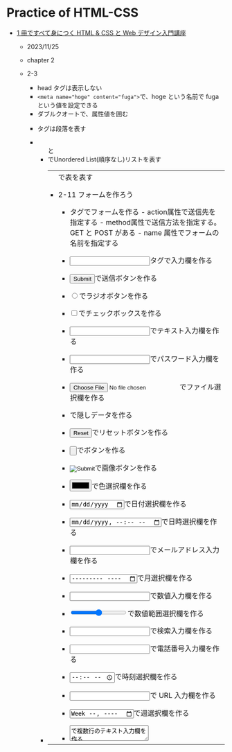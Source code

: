 # Practice of HTML-CSS

- [1 冊ですべて身につく HTML & CSS と Web デザイン入門講座](https://www.amazon.co.jp/dp/429710882X/ref=cm_sw_r_tw_dp_5QZJQZQZJZJZJZJZJZJZ?_encoding=UTF8&psc=1)

  - 2023/11/25
  - chapter 2
  - 2-3

    - head タグは表示しない
    - `<meta name="hoge" content="fuga">`で、hoge という名前で fuga という値を設定できる
    - ダブルクオートで、属性値を囲む
    - <p>タグは段落を表す
    - <ul>と<li>でUnordered List(順序なし)リストを表す
    - <table> <tr> <th> <td> で表を表す

  - 2-11 フォームを作ろう

    - <form>タグでフォームを作る
      - action属性で送信先を指定する
      - method属性で送信方法を指定する。GET と POST がある
      - name 属性でフォームの名前を指定する
    - <input>タグで入力欄を作る
    - <input type="submit">で送信ボタンを作る
    - <input type="radio">でラジオボタンを作る
    - <input type="checkbox">でチェックボックスを作る
    - <input type="text">でテキスト入力欄を作る
    - <input type="password">でパスワード入力欄を作る
    - <input type="file">でファイル選択欄を作る
    - <input type="hidden">で隠しデータを作る
    - <input type="reset">でリセットボタンを作る
    - <input type="button">でボタンを作る
    - <input type="image">で画像ボタンを作る
    - <input type="color">で色選択欄を作る
    - <input type="date">で日付選択欄を作る
    - <input type="datetime-local">で日時選択欄を作る
    - <input type="email">でメールアドレス入力欄を作る
    - <input type="month">で月選択欄を作る
    - <input type="number">で数値入力欄を作る
    - <input type="range">で数値範囲選択欄を作る
    - <input type="search">で検索入力欄を作る
    - <input type="tel">で電話番号入力欄を作る
    - <input type="time">で時刻選択欄を作る
    - <input type="url">で URL 入力欄を作る
    - <input type="week">で週選択欄を作る
    - <textarea>で複数行のテキスト入力欄を作る
    - <select>と<option>で選択リストを作る

    - 2-13 ブロック要素でグループ分け
      - <header> タグ、headタグとは別物。
      - <nav> タグ。メインのナビゲーションメニューを表す。headerタグの中に入ることが多い。
      - <main> タグ。メインのコンテンツを表す。
      - <div> タグ、意味のないブロック要素。グループ分けに使う。

  - chapter 3
  - 3-2 CSS を適用させる方法
    - <head>内の<link>タグを使う。rel属性にstylesheet、href属性にファイル名を指定する。
  - 3-10 余白
    - padding は、要素の内側の余白を指定する。padding: 上 右 下 左;
    - margin は、要素の外側の余白を指定する。margin: 上 右 下 左; で指定する。

